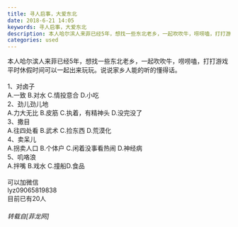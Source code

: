 ```yaml
---
title: 寻人启事，大爱东北
date: 2018-6-21 14:05
keywords: 寻人启事，大爱东北
description: 本人哈尔滨人来菲已经5年，想找一些东北老乡，一起吹吹牛，唠唠嗑，打打游戏平时休假时间可以一起出来玩玩。说说家乡人能的听的懂得话。1、对卤子A.一致 B.对水 C.情投意合 D.小吃2、劲儿劲儿地A.力大无比 B.皮筋 C.执着，有精神头 D.没完没了3、撒目A.往四处看 B.武术 C.捡东西 D.荒漠化4、卖呆儿A.拐卖人口 B.个体户 C.闲着没事看热闹 D.神经病5、叽咯浪A.拌嘴 B.戏水 C.撞船D.食品可以加微信 lyz09065819838目前已有20人
categories: used
---
```

<td class="t_f" id="postmessage_1438581">

本人哈尔滨人来菲已经5年，想找一些东北老乡，一起吹吹牛，唠唠嗑，打打游戏<br/>
平时休假时间可以一起出来玩玩。说说家乡人能的听的懂得话。<br/>
<br/>
1、对卤子<br/>
A.一致 B.对水 C.情投意合 D.小吃<br/>
2、劲儿劲儿地<br/>
A.力大无比 B.皮筋 C.执着，有精神头 D.没完没了<br/>
3、撒目<br/>
A.往四处看 B.武术 C.捡东西 D.荒漠化<br/>
4、卖呆儿<br/>
A.拐卖人口 B.个体户 C.闲着没事看热闹 D.神经病<br/>
5、叽咯浪<br/>
A.拌嘴 B.戏水 C.撞船D.食品<br/>
<br/>
可以加微信 <br/>
lyz09065819838<br/>
目前已有20人</td>
###### 转载自[菲龙网]